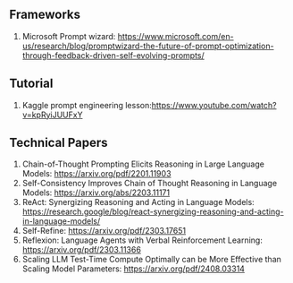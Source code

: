

## Frameworks
1. Microsoft Prompt wizard: https://www.microsoft.com/en-us/research/blog/promptwizard-the-future-of-prompt-optimization-through-feedback-driven-self-evolving-prompts/


## Tutorial
1. Kaggle prompt engineering lesson:https://www.youtube.com/watch?v=kpRyiJUUFxY


## Technical Papers
1. Chain-of-Thought Prompting Elicits Reasoning
in Large Language Models: https://arxiv.org/pdf/2201.11903
2. Self-Consistency Improves Chain of Thought Reasoning in Language Models: https://arxiv.org/abs/2203.11171
3. ReAct: Synergizing Reasoning and Acting in Language Models: https://research.google/blog/react-synergizing-reasoning-and-acting-in-language-models/
4. Self-Refine: https://arxiv.org/pdf/2303.17651
5. Reflexion: Language Agents with Verbal Reinforcement Learning: https://arxiv.org/pdf/2303.11366
6. Scaling LLM Test-Time Compute Optimally can be More Effective than Scaling Model Parameters: https://arxiv.org/pdf/2408.03314